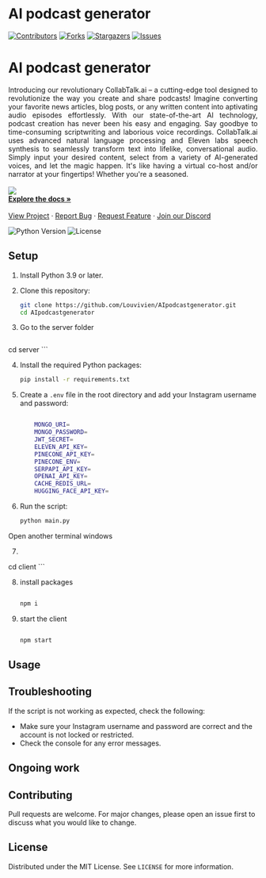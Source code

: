 # AI podcast generator

[![Contributors][contributors-shield]][contributors-url]
[![Forks][forks-shield]][forks-url]
[![Stargazers][stars-shield]][stars-url]
[![Issues][issues-shield]][issues-url]

<p align="center">
  <h1>AI podcast generator</h1>

  <p align="justify">
    Introducing our revolutionary CollabTalk.ai – a cutting-edge tool designed to revolutionize the way you create and share podcasts! Imagine converting your favorite news articles, blog posts, or any written content into aptivating audio episodes effortlessly. With our state-of-the-art AI technology, podcast creation has never been his easy and engaging. Say goodbye to time-consuming scriptwriting and laborious voice recordings. CollabTalk.ai uses advanced natural language processing and Eleven labs speech synthesis to seamlessly transform text into lifelike, conversational audio. Simply input your desired content, select from a variety of AI-generated voices, and let the magic happen. It's like having a virtual co-host and/or narrator at your fingertips! Whether you're a seasoned.
    <br />
    <br />
    <a href="https://storage.googleapis.com/lablab-video-submissions/cljh21tkq000035715n61ieja%2Fraw%2Fsubmission-video-x-cljh21tkq000035715n61ieja-clkf6zdvo00113b6xec0dcr7h.mp4" target="_blank"><img src="https://i.imgur.com/IW6YRNP.png" ></a>
    <br />
    <a href="https://github.com/Louvivien/AIpodcastgenerator"><strong>Explore the docs »</strong></a>
    <br />
    <br />
    <a href="https://lablab.ai/event/eleven-labs-ai-hackathon/virtual-influencers/collabtalk-ai-dialogue-podcast-generator">View Project</a>
    ·
    <a href="https://github.com/Louvivien/AIpodcastgenerator/issues">Report Bug</a>
    ·
    <a href="https://github.com/Louvivien/AIpodcastgenerator/issues">Request Feature</a>
        ·
    <a href="https://discord.gg/e3sZ2wxWR2">Join our Discord</a>
  </p>
</p>

![Python Version][python-image]
![License][license-image]

## Setup 

1. Install Python 3.9 or later.

2. Clone this repository:

    ```bash
    git clone https://github.com/Louvivien/AIpodcastgenerator.git 
    cd AIpodcastgenerator
    ```
    
    
3. Go to the server folder
    ```bash

cd server
    ```


 4. Install the required Python packages:

    ```bash
    pip install -r requirements.txt
    ```

5. Create a `.env` file in the root directory and add your Instagram username and password:

    ```bash

        MONGO_URI=
        MONGO_PASSWORD=
        JWT_SECRET=
        ELEVEN_API_KEY=
        PINECONE_API_KEY=
        PINECONE_ENV=
        SERPAPI_API_KEY=
        OPENAI_API_KEY=
        CACHE_REDIS_URL=
        HUGGING_FACE_API_KEY=
    ```

6. Run the script:

    ```bash
    python main.py
    ```


Open another terminal windows
    
7. 
    ```bash

cd client
    ```


8. install packages
    ```bash

   npm i
    ```


9. start the client
    ```bash

   npm start

    ```





## Usage



## Troubleshooting

If the script is not working as expected, check the following:

- Make sure your Instagram username and password are correct and the account is not locked or restricted.
- Check the console for any error messages.

## Ongoing work



## Contributing

Pull requests are welcome. For major changes, please open an issue first to discuss what you would like to change.

## License

Distributed under the MIT License. See `LICENSE` for more information.

[python-image]: https://img.shields.io/badge/python-v3.6+-blue.svg
[license-image]: https://img.shields.io/badge/license-MIT-blue.svg

[contributors-shield]: https://img.shields.io/github/contributors/Louvivien/AIpodcastgenerator.svg?style=for-the-badge
[contributors-url]: https://github.com/Louvivien/AIpodcastgenerator/graphs/contributors
[forks-shield]: https://img.shields.io/github/forks/Louvivien/AIpodcastgenerator.svg?style=for-the-badge
[forks-url]: https://github.com/Louvivien/AIpodcastgenerator/network/members
[stars-shield]: https://img.shields.io/github/stars/Louvivien/AIpodcastgenerator.svg?style=for-the-badge
[stars-url]: https://github.com/Louvivien/AIpodcastgenerator/stargazers
[issues-shield]: https://img.shields.io/github/issues/Louvivien/AIpodcastgenerator.svg?style=for-the-badge
[issues-url]: https://github.com/Louvivien/AIpodcastgenerator/issues
[license-shield]: https://img.shields.io/github/license/Louvivien/AIpodcastgenerator.svg?style=for-the-badge
[license-url]: https://github.com/Louvivien/AIpodcastgenerator/blob/master/LICENSE.txt
[linkedin-shield]: https://img.shields.io/badge/-LinkedIn-black.svg?style=for-the-badge&logo=linkedin&colorB=555




